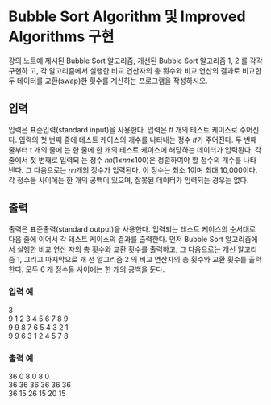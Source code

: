 # Bubble Sort Algorithm 및 Improved Algorithms 구현
강의 노트에 제시된 Bubble Sort 알고리즘, 개선된 Bubble Sort 알고리즘 1, 2 를 각각 구현하 고, 
각 알고리즘에서 실행한 비교 연산자의 총 횟수와 비교 연산의 결과로 비교한 두 데이터를 교환(swap)한 횟수를 계산하는 프로그램을 작성하시오.  

## 입력
입력은 표준입력(standard input)을 사용한다. 입력은 𝑡𝑡 개의 테스트 케이스로 주어진다. 입력의 첫 번째 줄에 테스트 케이스의 개수를 나타내는 정수 𝑡𝑡가 주어진다. 두 번째 줄부터 t 개의 줄에 는 한 줄에 한 개의 테스트 케이스에 해당하는 데이터가 입력된다. 각 줄에서 첫 번째로 입력되 는 정수 𝑛𝑛(1≤𝑛𝑛≤100)은 정렬하여야 할 정수의 개수를 나타낸다. 그 다음으로는 𝑛𝑛개의 정수가 입력된다. 이 정수는 최소 1이며 최대 10,000이다. 각 정수들 사이에는 한 개의 공백이 있으며, 잘못된 데이터가 입력되는 경우는 없다.
## 출력
출력은 표준출력(standard output)을 사용한다. 입력되는 테스트 케이스의 순서대로 다음 줄에 이어서 각 테스트 케이스의 결과를 출력한다. 먼저 Bubble Sort 알고리즘에서 실행한 비교 연산 자의 총 횟수와 교환 횟수를 출력하고, 그 다음으로는 개선 알고리즘 1, 그리고 마지막으로 개 선 알고리즘 2 의 비교 연산자의 총 횟수와 교환 횟수를 출력한다. 모두 6 개 정수들 사이에는 한 개의 공백을 둔다.

### 입력 예
3  
9 1 2 3 4 5 6 7 8 9  
9 9 8 7 6 5 4 3 2 1  
9 9 6 3 1 2 4 5 7 8  

### 출력 예
36 0 8 0 8 0  
36 36 36 36 36 36  
36 15 26 15 20 15  
